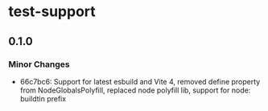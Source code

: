 # test-support

## 0.1.0
### Minor Changes

- 66c7bc6: Support for latest esbuild and Vite 4, removed define property from NodeGlobalsPolyfill, replaced node polyfill lib, support for node: buildtin prefix
